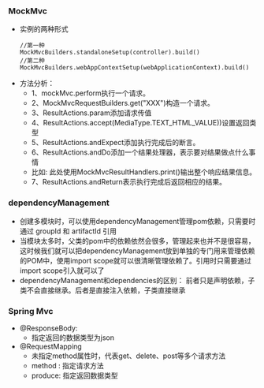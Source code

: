 ### MockMvc
  - 实例的两种形式
    ```
    //第一种
    MockMvcBuilders.standaloneSetup(controller).build()
    //第二种
    MockMvcBuilders.webAppContextSetup(webApplicationContext).build()
    ```
  - 方法分析：
    * 1、mockMvc.perform执行一个请求。
    * 2、MockMvcRequestBuilders.get("XXX")构造一个请求。
    * 3、ResultActions.param添加请求传值
    * 4、ResultActions.accept(MediaType.TEXT_HTML_VALUE))设置返回类型
    * 5、ResultActions.andExpect添加执行完成后的断言。
    * 6、ResultActions.andDo添加一个结果处理器，表示要对结果做点什么事情
    *    比如: 此处使用MockMvcResultHandlers.print()输出整个响应结果信息。
    * 7、ResultActions.andReturn表示执行完成后返回相应的结果。
### dependencyManagement
  - 创建多模块时，可以使用dependencyManagement管理pom依赖，只需要时通过 groupId 和 artifactId 引用
  - 当模块太多时，父类的pom中的依赖依然会很多，管理起来也并不是很容易，这时候我们就可以把dependencyManagement放到单独的专门用来管理依赖的POM中，使用import scope就可以很清晰管理依赖了。引用时只需要通过import scope引入就可以了
  - dependencyManagement和dependencies的区别： 前者只是声明依赖，子类不会直接继承。后者是直接注入依赖，子类直接继承
### Spring Mvc
  - @ResponseBody: 
    - 指定返回的数据类型为json
  - @RequestMapping
    - 未指定method属性时，代表get、delete、post等多个请求方法
    - method : 指定请求方法
    - produce: 指定返回数据类型